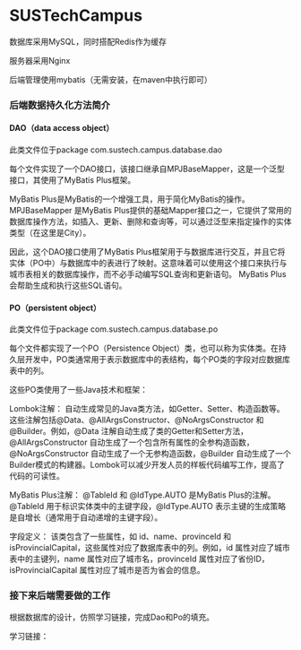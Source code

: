 # SUSTechCampus

数据库采用MySQL，同时搭配Redis作为缓存

服务器采用Nginx

后端管理使用mybatis（无需安装，在maven中执行即可）


### 后端数据持久化方法简介
#### DAO（data access object）
此类文件位于package com.sustech.campus.database.dao

每个文件实现了一个DAO接口，该接口继承自MPJBaseMapper<City>，这是一个泛型接口，其使用了MyBatis Plus框架。

MyBatis Plus是MyBatis的一个增强工具，用于简化MyBatis的操作。MPJBaseMapper 是MyBatis Plus提供的基础Mapper接口之一，它提供了常用的数据库操作方法，如插入、更新、删除和查询等，可以通过泛型来指定操作的实体类型（在这里是City）。

因此，这个DAO接口使用了MyBatis Plus框架用于与数据库进行交互，并且它将实体（PO中）与数据库中的表进行了映射。这意味着可以使用这个接口来执行与城市表相关的数据库操作，而不必手动编写SQL查询和更新语句。 MyBatis Plus会帮助生成和执行这些SQL语句。

#### PO（persistent object）

此类文件位于package com.sustech.campus.database.po

每个文件都实现了一个PO（Persistence Object）类，也可以称为实体类。在持久层开发中，PO类通常用于表示数据库中的表结构，每个PO类的字段对应数据库表中的列。

这些PO类使用了一些Java技术和框架：

Lombok注解： 自动生成常见的Java类方法，如Getter、Setter、构造函数等。这些注解包括@Data、@AllArgsConstructor、@NoArgsConstructor 和 @Builder。例如，@Data 注解自动生成了类的Getter和Setter方法，@AllArgsConstructor 自动生成了一个包含所有属性的全参构造函数，@NoArgsConstructor 自动生成了一个无参构造函数，@Builder 自动生成了一个Builder模式的构建器。Lombok可以减少开发人员的样板代码编写工作，提高了代码的可读性。

MyBatis Plus注解： @TableId 和 @IdType.AUTO 是MyBatis Plus的注解。@TableId 用于标识实体类中的主键字段，@IdType.AUTO 表示主键的生成策略是自增长（通常用于自动递增的主键字段）。

字段定义： 该类包含了一些属性，如 id、name、provinceId 和 isProvincialCapital，这些属性对应了数据库表中的列。例如，id 属性对应了城市表中的主键列，name 属性对应了城市名，provinceId 属性对应了省份ID，isProvincialCapital 属性对应了城市是否为省会的信息。

### 接下来后端需要做的工作

根据数据库的设计，仿照学习链接，完成Dao和Po的填充。

学习链接：[](https://github.com/QuanQuan-CHO/SUSTech-Regency)
